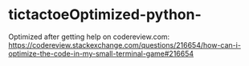 # tictactoeOptimized-python-
Optimized after getting help on codereview.com: https://codereview.stackexchange.com/questions/216654/how-can-i-optimize-the-code-in-my-small-terminal-game#216654
